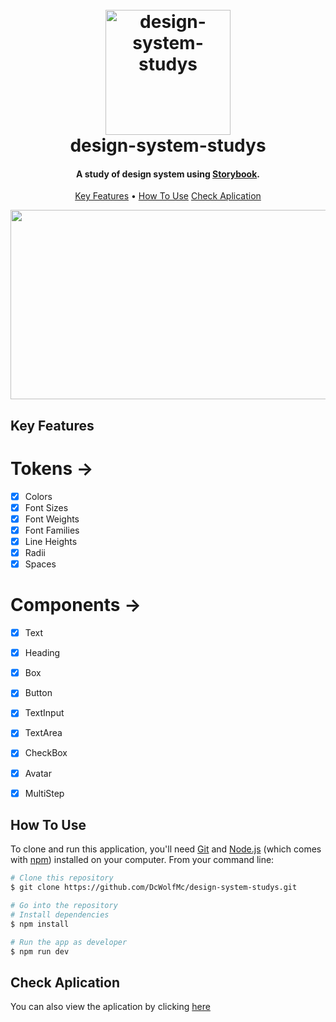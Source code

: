 
<h1 align="center">
  <br>
  <a href="https://dcwolfmc.github.io/design-system-studys/"><img src="https://avatars.githubusercontent.com/u/22632046?s=280&v=4" alt="design-system-studys" width="200"></a>
  <br>
  design-system-studys
  <br>
</h1>

<h4 align="center">A study of design system using <a href="https://storybook.js.org/" target="_blank">Storybook</a>.</h4>

<p align="center">
  <a href="#key-features">Key Features</a> •
  <a href="#how-to-use">How To Use</a>
  <a href="#check-aplication">Check Aplication</a>
  
</p>
<p align="center">
  <img src="https://i.imgflip.com/7map8z.gif" width=540 height=303/>
</p>

## Key Features

# Tokens ->

- [x] Colors
- [x] Font Sizes
- [x] Font Weights
- [x] Font Families
- [x] Line Heights
- [x] Radii
- [x] Spaces

# Components ->

- [x] Text
- [x] Heading
- [x] Box
- [x] Button
- [x] TextInput
- [x] TextArea
- [x] CheckBox
- [x] Avatar
- [x] MultiStep


## How To Use

To clone and run this application, you'll need [Git](https://git-scm.com) and [Node.js](https://nodejs.org/en/download/) (which comes with [npm](http://npmjs.com)) installed on your computer. From your command line:

```bash
# Clone this repository
$ git clone https://github.com/DcWolfMc/design-system-studys.git

# Go into the repository
# Install dependencies
$ npm install

# Run the app as developer
$ npm run dev
```
## Check Aplication

You can also view the aplication by clicking <a href="https://dcwolfmc.github.io/design-system-studys/?path=/docs/home--docs">here</a>
